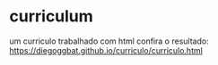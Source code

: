 # curriculum
um curriculo trabalhado com html
confira o resultado: https://diegoggbat.github.io/curriculo/curriculo.html

